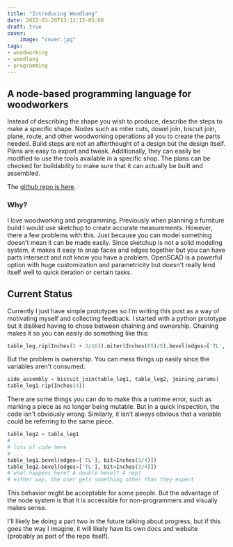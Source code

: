 ```yaml
---
title: "Introducing Woodlang"
date: 2022-03-26T13:11:12-05:00
draft: true
cover:
    image: "cover.jpg"
tags:
- woodworking
- woodlang
- programming
---
```


## A node-based programming language for woodworkers

Instead of describing the shape you wish to produce, describe the steps to make a specific shape. 
Nodes such as miter cuts, dowel join, biscuit join, plane, route, and other woodworking operations all you to create the parts needed.
Build steps are not an afterthought of a design but the design itself.
Plans are easy to export and tweak.
Additionally, they can easily be modified to use the tools available in a specific shop.
The plans can be checked for buildability to make sure that it can actually be built and assembled.

The [github repo is here](https://github.com/matthewfcarlson/woodlang).

### Why?

I love woodworking and programming. 
Previously when planning a furniture build I would use sketchup to create accurate measurements.
However, there a few problems with this. 
Just because you can model something doesn't mean it can be made easily.
Since sketchup is not a solid modeling system, it makes it easy to snap faces and edges together but you can have parts intersect and not know you have a problem.
OpenSCAD is a powerful option with huge customization and parametricity but doesn't really lend itself well to quick iteration or certain tasks.

## Current Status

Currently I just have simple prototypes so I'm writing this post as a way of motivating myself and collecting feedback.
I started with a python prototype but it disliked having to chose between chaining and ownership.
Chaining makes it so you can easily do something like this:
```python
table_leg.rip(Inches(2 + 3/16)).miter(Inches(65)/5).bevel(edges=['TL','TR','BL','BR', bit=Inches(3/4)])
```

But the problem is ownership. 
You can mess things up easily since the variables aren't consumed.
```python
side_assembly = biscuit_join(table_leg1, table_leg2, joining_params)
table_leg1.rip(Inches(4))
```

There are some things you can do to make this a runtime error, such as marking a piece as no longer being mutable.
But in a quick inspection, the code isn't obviously wrong.
Similarly, it isn't always obvious that a variable could be referring to the same piece.
```python
table_leg2 = table_leg1
# ...
# lots of code here
# ...
table_leg1.bevel(edges=['TL'], bit=Inches(3/4)])
table_leg2.bevel(edges=['TL'], bit=Inches(3/4)])
# what happens here? A double bevel? A nop?
# either way, the user gets something other than they expect
```

This behavior might be acceptable for some people.
But the advantage of the node system is that it is accessible for non-programmers and visually makes sense.

I'll likely be doing a part two in the future talking about progress, but if this goes the way I imagine, it will likely have its own docs and website (probably as part of the repo itself).
